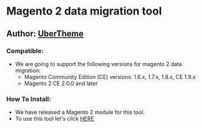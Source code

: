 # Magento 2 data migration tool #

## Author: <a href="http://www.ubertheme.com" target="_blank" title="UberTheme">UberTheme</a>

### Compatible: ###
- We are going to support the following versions for magento 2 data migration:
    + Magento Community Edition (CE) versions: 1.6.x, 1.7.x, 1.8.x, CE 1.9.x
    + Magento 2 CE 2.0.0 and later

### How To Install: ###
- We have released a Magento 2 module for this tool.
- To use this tool let's click <a href="https://github.com/ubertheme/module-ubdatamigration/blob/master/README.md" title="How to install magento 2 data migration tool">HERE</a>


